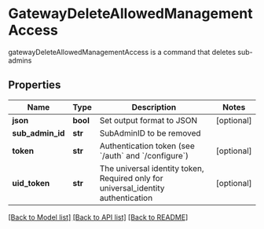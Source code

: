 # GatewayDeleteAllowedManagementAccess

gatewayDeleteAllowedManagementAccess is a command that deletes sub-admins
## Properties
Name | Type | Description | Notes
------------ | ------------- | ------------- | -------------
**json** | **bool** | Set output format to JSON | [optional] 
**sub_admin_id** | **str** | SubAdminID to be removed | 
**token** | **str** | Authentication token (see &#x60;/auth&#x60; and &#x60;/configure&#x60;) | [optional] 
**uid_token** | **str** | The universal identity token, Required only for universal_identity authentication | [optional] 

[[Back to Model list]](../README.md#documentation-for-models) [[Back to API list]](../README.md#documentation-for-api-endpoints) [[Back to README]](../README.md)



